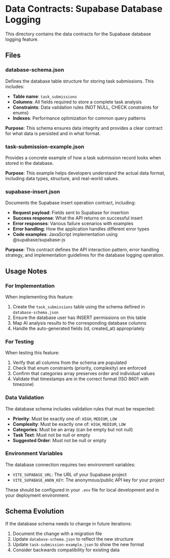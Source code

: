 # Data Contracts: Supabase Database Logging

This directory contains the data contracts for the Supabase database logging feature.

## Files

### database-schema.json

Defines the database table structure for storing task submissions. This includes:

- **Table name**: `task_submissions`
- **Columns**: All fields required to store a complete task analysis
- **Constraints**: Data validation rules (NOT NULL, CHECK constraints for enums)
- **Indexes**: Performance optimization for common query patterns

**Purpose**: This schema ensures data integrity and provides a clear contract for what data is persisted and in what format.

### task-submission-example.json

Provides a concrete example of how a task submission record looks when stored in the database.

**Purpose**: This example helps developers understand the actual data format, including data types, structure, and real-world values.

### supabase-insert.json

Documents the Supabase insert operation contract, including:

- **Request payload**: Fields sent to Supabase for insertion
- **Success response**: What the API returns on successful insert
- **Error responses**: Various failure scenarios with examples
- **Error handling**: How the application handles different error types
- **Code examples**: JavaScript implementation using @supabase/supabase-js

**Purpose**: This contract defines the API interaction pattern, error handling strategy, and implementation guidelines for the database logging operation.

## Usage Notes

### For Implementation

When implementing this feature:

1. Create the `task_submissions` table using the schema defined in `database-schema.json`
2. Ensure the database user has INSERT permissions on this table
3. Map AI analysis results to the corresponding database columns
4. Handle the auto-generated fields (id, created_at) appropriately

### For Testing

When testing this feature:

1. Verify that all columns from the schema are populated
2. Check that enum constraints (priority, complexity) are enforced
3. Confirm that categories array preserves order and individual values
4. Validate that timestamps are in the correct format (ISO 8601 with timezone)

### Data Validation

The database schema includes validation rules that must be respected:

- **Priority**: Must be exactly one of: `HIGH`, `MEDIUM`, `LOW`
- **Complexity**: Must be exactly one of: `HIGH`, `MEDIUM`, `LOW`
- **Categories**: Must be an array (can be empty but not null)
- **Task Text**: Must not be null or empty
- **Suggested Order**: Must not be null or empty

### Environment Variables

The database connection requires two environment variables:

- `VITE_SUPABASE_URL`: The URL of your Supabase project
- `VITE_SUPABASE_ANON_KEY`: The anonymous/public API key for your project

These should be configured in your `.env` file for local development and in your deployment environment.

## Schema Evolution

If the database schema needs to change in future iterations:

1. Document the change with a migration file
2. Update `database-schema.json` to reflect the new structure
3. Update `task-submission-example.json` to show the new format
4. Consider backwards compatibility for existing data

